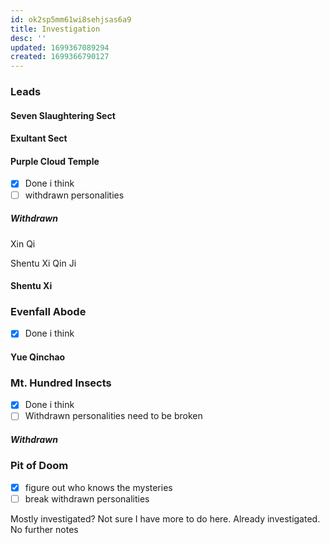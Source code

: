 ```yaml
---
id: ok2sp5mm61wi8sehjsas6a9
title: Investigation
desc: ''
updated: 1699367089294
created: 1699366790127
---
```

### Leads

#### Seven Slaughtering Sect

#### Exultant Sect

#### Purple Cloud Temple

- [x] Done i think
- [ ] withdrawn personalities

##### Withdrawn

Xin Qi

Shentu Xi
Qin Ji

#### Shentu Xi

### Evenfall Abode

- [x] Done i think

#### Yue Qinchao

### Mt. Hundred Insects

- [x] Done i think
- [ ] Withdrawn personalities need to be broken

##### Withdrawn

### Pit of Doom

- [x] figure out who knows the mysteries
- [ ] break withdrawn personalities

Mostly investigated? Not sure I have more to do here.
Already investigated. No further notes
